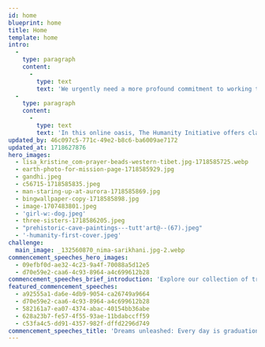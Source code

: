 ```yaml
---
id: home
blueprint: home
title: Home
template: home
intro:
  -
    type: paragraph
    content:
      -
        type: text
        text: 'We urgently need a more profound commitment to working together, with respect and imagination, with kindness and love.'
  -
    type: paragraph
    content:
      -
        type: text
        text: 'In this online oasis, The Humanity Initiative offers clarity and insight on our most crucial challenges, providing compelling inspiration for each of us to join in fostering a resurgent new voice of humanity.'
updated_by: 46c097c5-771c-49e2-b8c6-ba6009ae7172
updated_at: 1718627876
hero_images:
  - lisa_kristine_com-prayer-beads-western-tibet.jpg-1718585725.webp
  - earth-photo-for-mission-page-1718585929.jpg
  - gandhi.jpeg
  - c56715-1718585835.jpeg
  - man-staring-up-at-aurora-1718585869.jpg
  - bingwallpaper-copy-1718585898.jpg
  - image-1707483801.jpeg
  - 'girl-w:-dog.jpeg'
  - three-sisters-1718586205.jpeg
  - "prehistoric-cave-paintings---tutt'art@--(67).jpeg"
  - '-humanity-first-cover.jpeg'
challenge:
  main_image: _132560870_nima-sarikhani.jpg-2.webp
commencement_speeches_hero_images:
  - 09efbf0d-ae32-4c23-9a4f-70088a5d12e5
  - d70e59e2-caa6-4c93-8964-a4c699612b28
commencement_speeches_brief_introduction: 'Explore our collection of transformative commencement addresses that ignite dreams, empower change, and celebrate resilience.'
featured_commencement_speeches:
  - a92555a1-da6e-4db9-9054-ca26749a9664
  - d70e59e2-caa6-4c93-8964-a4c699612b28
  - 582161a7-ea07-4374-abac-40154bb36abe
  - 628a23b7-fe57-4f55-93ae-11bdabccff59
  - c53fa4c5-dd91-4357-982f-dffd2296d749
commencement_speeches_title: 'Dreams unleashed: Every day is graduation day'
---
```


